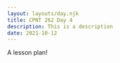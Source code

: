 ```yaml
---
layout: layouts/day.njk
title: CPNT 262 Day 4
description: This is a description
date: 2021-10-12
---
```


A lesson plan!